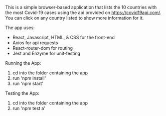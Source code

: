 This is a simple browser-based application that lists the 
10 countries with the most Covid-19 cases using the api
provided on https://covid19api.com/. You can click on any 
country listed to show more information for it.

The app uses:
- React, Javascript, HTML, & CSS for the front-end
- Axios for api requests
- React-router-dom for routing
- Jest and Enzyme for unit-testing

Running the App:
1. cd into the folder containing the app
2. run 'npm install'
3. run 'npm start'

Testing the App:
1. cd into the folder containing the app
2. run 'npm test a'
